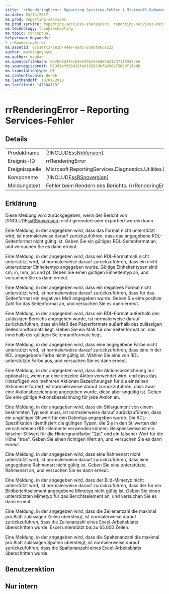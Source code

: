 ```yaml
---
title: 'rrRenderingError: Reporting Services-Fehler | Microsoft-Dokumentation'
ms.date: 03/14/2017
ms.prod: reporting-services
ms.prod_service: reporting-services-sharepoint, reporting-services-native
ms.technology: troubleshooting
ms.topic: conceptual
helpviewer_keywords:
- rrRenderingError
ms.assetid: 0751efc3-b81b-44ee-8aac-8560f86ca322
author: markingmyname
ms.author: maghan
ms.openlocfilehash: 6b7bb824fecb9e220bc928d6d6213d71f5938ce6
ms.sourcegitcommit: 61381ef939415fe019285def9450d7583df1fed0
ms.translationtype: HT
ms.contentlocale: de-DE
ms.lasthandoff: 10/01/2018
ms.locfileid: "47684139"
---
```

# <a name="rrrenderingerror---reporting-services-error"></a>rrRenderingError – Reporting Services-Fehler
    
## <a name="details"></a>Details  
  
|||  
|-|-|  
|Produktname|[!INCLUDE[ssNoVersion](../../includes/ssnoversion-md.md)]|  
|Ereignis-ID|rrRenderingError|  
|Ereignisquelle|Microsoft.ReportingServices.Diagnostics.Utilities.ErrorStrings.resources.Strings|  
|Komponente|[!INCLUDE[ssRSnoversion](../../includes/ssrsnoversion-md.md)]|  
|Meldungstext|Fehler beim Rendern des Berichts. (rrRenderingError) %1|  
  
## <a name="explanation"></a>Erklärung  
 Diese Meldung wird zurückgegeben, wenn der Bericht von [!INCLUDE[ssRSnoversion](../../includes/ssrsnoversion-md.md)] nicht gerendert oder exportiert werden kann.  
  
 Eine Meldung, in der angegeben wird, dass das Format nicht unterstützt wird, ist normalerweise darauf zurückzuführen, dass das angegebene RDL-Seitenformat nicht gültig ist. Geben Sie ein gültiges RDL-Seitenformat an, und versuchen Sie es dann erneut.  
  
 Eine Meldung, in der angegeben wird, dass ein RDL-Formatmaß nicht unterstützt wird, ist normalerweise darauf zurückzuführen, dass ein nicht unterstützter Einheitentyp angegeben wurde. Gültige Einheitentypen sind cm, in, mm, pc und pt. Geben Sie einen gültigen Einheitentyp an, und versuchen Sie es dann erneut.  
  
 Eine Meldung, in der angegeben wird, dass ein negatives Format nicht unterstützt wird, ist normalerweise darauf zurückzuführen, dass für das Seitenformat ein negatives Maß angegeben wurde. Geben Sie eine positive Zahl für das Seitenformat an, und versuchen Sie es dann erneut.  
  
 Eine Meldung, in der angegeben wird, dass ein RDL-Format außerhalb des zulässigen Bereichs angegeben wurde, ist normalerweise darauf zurückzuführen, dass ein Maß des Papierformats außerhalb des zulässigen Seitenrandformats liegt. Geben Sie ein Maß für das Seitenformat an, das innerhalb der gültigen Seitenrandformate liegt.  
  
 Eine Meldung, in der angegeben wird, dass eine angegebene Farbe nicht unterstützt wird, ist normalerweise darauf zurückzuführen, dass eine in der RDL angegebene Farbe nicht gültig ist. Wählen Sie eine von RDL unterstützte Farbe aus, und versuchen Sie es dann erneut.  
  
 Eine Meldung, in der angegeben wird, dass die Aktionsbezeichnung nur optional ist, wenn nur eine einzelne Aktion verwendet wird, und dass das Hinzufügen von mehreren Aktionen Bezeichnungen für die einzelnen Aktionen erfordert, ist normalerweise darauf zurückzuführen, dass zwar eine Aktionsbezeichnung angegeben wurde, diese aber ungültig ist. Geben Sie eine gültige Aktionsbezeichnung für jede Aktion an.  
  
 Eine Meldung, in der angegeben wird, dass ein Stilargument von einem bestimmten Typ sein muss, ist normalerweise darauf zurückzuführen, dass ein ungültiger Stilwert für den Datentyp angegeben wurde. Die RDL-Spezifikation identifiziert die gültigen Typen, die Sie in den Stilwerten der verschiedenen RDL-Elemente verwenden können. Beispielsweise ist ein falscher Stilwert für die Hintergrundfarbe "2pt" und ein falscher Wert für die Höhe "true". Geben Sie einen richtigen Wert an, und versuchen Sie es dann erneut.  
  
 Eine Meldung, in der angegeben wird, dass eine Rahmenart nicht unterstützt wird, ist normalerweise darauf zurückzuführen, dass eine angegebene Rahmenart nicht gültig ist. Geben Sie eine unterstützte Rahmenart an, und versuchen Sie es dann erneut.  
  
 Eine Meldung, in der angegeben wird, dass der Bild-Mimetyp nicht unterstützt wird, ist normalerweise darauf zurückzuführen, dass der für ein Bildberichtselement angegebene Mimetyp nicht gültig ist. Geben Sie einen unterstützten Mimetyp für das Berichtselement an, und versuchen Sie es dann erneut.  
  
 Eine Meldung, in der angegeben wird, dass die Zeilenanzahl die maximal pro Blatt zulässigen Zeilen übersteigt, ist normalerweise darauf zurückzuführen, dass die Zeilenanzahl eines Excel-Arbeitsblatts überschritten wurde. Excel unterstützt bis zu 65.000 Zeilen.  
  
 Eine Meldung, in der angegeben wird, dass die Spaltenanzahl die maximal pro Blatt zulässigen Spalten übersteigt, ist normalerweise darauf zurückzuführen, dass die Spaltenanzahl eines Excel-Arbeitsblatts überschritten wurde.  
  
## <a name="user-action"></a>Benutzeraktion  
  
## <a name="internal-only"></a>Nur intern  
  
